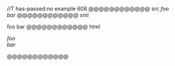 //T has-passed:no
example 608
@@@@@@@@@@@@ src
*foo\
bar*
@@@@@@@@@@@@ xml
<?xml version="1.0" encoding="UTF-8"?>
<!DOCTYPE document SYSTEM "CommonMark.dtd">
<document xmlns="http://commonmark.org/xml/1.0">
  <paragraph>
    <emph>
      <text>foo</text>
      <linebreak />
      <text>bar</text>
    </emph>
  </paragraph>
</document>
@@@@@@@@@@@@ html
<p><em>foo<br />
bar</em></p>
@@@@@@@@@@@@
